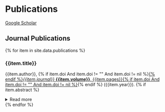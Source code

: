 # Publications
[Google Scholar](https://scholar.google.com/citations?user=Lt3avkAAAAAJ)
## Journal Publications
{% for item in site.data.publications %}
### {{item.title}}
{{item.author}}, {% if item.doi And item.doi != "" And item.doi != nil %}<a href="{{item.doi}}">{% endif %}<i>{{item.journal}}</i> <b>{{item.volume}}</b>, {{item.pages}}{% if item.doi And item.doi != "" And item.doi != nil %}</a>{% endif %} ({{item.year}}).
{% if item.abstract %}
<details>
<summary>Read more</summary>
<br>
{{item.abstract}}
{% endif %}
</details>
{% endfor %}